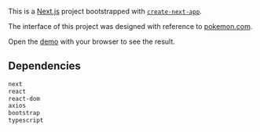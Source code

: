 This is a [Next.js](https://nextjs.org/) project bootstrapped with [`create-next-app`](https://github.com/vercel/next.js/tree/canary/packages/create-next-app).

The interface of this project was designed with reference to [pokemon.com](https://www.pokemon.com/us/pokedex).

Open the [demo](https://pokedex-nu-ecru.vercel.app/) with your browser to see the result.

## Dependencies

```bash
next
react
react-dom
axios
bootstrap
typescript
```

